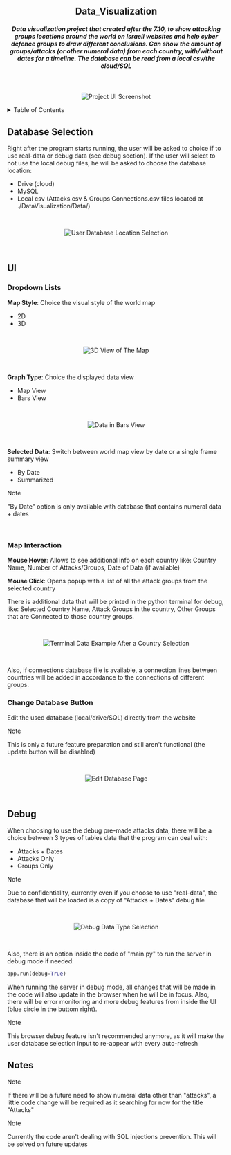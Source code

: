 <div align="center">
  <h2> Data_Visualization </h2>
  <h5> Data visualization project that created after the 7.10, to show attacking groups locations around the world on Israeli websites and help cyber defence groups to draw different conclusions. Can show the amount of groups/attacks (or other numeral data) from each country, with/without dates for a timeline. The database can be read from a local csv/the cloud/SQL </h5>
</div>

<br />

<div align="center">
  
![Project UI Screenshot][Project-UI]

</div>


<!-- TABLE OF CONTENTS -->
<details>
  <summary>Table of Contents</summary>
  <ol>
    <li>
      <a href="#database-selection">Database Selection</a>
    </li>
    <li>
      <a href="#ui">UI</a>
      <ul>
        <li><a href="#dropdown-lists">Dropdown Lists</a></li>
        <li><a href="#map-interaction">Map Interaction</a></li>
        <li><a href="#change-database">Change Database</a></li>
      </ul>
    </li>
    <li>
      <a href="#debug">Debug</a>
    </li>
    <li>
      <a href="#notes">Notes</a>
    </li>
  </ol>
</details>


<!-- DATABASE SELECTION -->
## Database Selection
Right after the program starts running, the user will be asked to choice if to use real-data or debug data (see debug section).
If the user will select to not use the local debug files, he will be asked to choose the database location:
* Drive (cloud)
* MySQL
* Local csv (Attacks.csv & Groups Connections.csv files located at ./DataVisualization/Data/)


<br />

<div align="center">
  
![User Database Location Selection][DB-Selection]

</div>
<br />


<!-- UI -->
## UI
### Dropdown Lists
**Map Style**: Choice the visual style of the world map
* 2D
* 3D

<br />

<div align="center">
  
![3D View of The Map][3D-Map]

</div>
<br />

**Graph Type**: Choice the displayed data view
* Map View
* Bars View

<br />

<div align="center">
  
![Data in Bars View][Bars-View]

</div>
<br />

**Selected Data**: Switch between world map view by date or a single frame summary view
* By Date
* Summarized

> [!NOTE]
> "By Date" option is only available with database that contains numeral data + dates

<br />

### Map Interaction
**Mouse Hover**: Allows to see additional info on each country like: Country Name, Number of Attacks/Groups, Date of Data (if available)

**Mouse Click**: Opens popup with a list of all the attack groups from the selected country

There is additional data that will be printed in the python terminal for debug, like: Selected Country Name, Attack Groups in the country, Other Groups that are Connected to those country groups.

<br />

<div align="center">
  
![Terminal Data Example After a Country Selection][Terminal-Data]

</div>
<br />

Also, if connections database file is available, a connection lines between countries will be added in accordance to the connections of different groups.


### Change Database Button
Edit the used database (local/drive/SQL) directly from the website

> [!NOTE]
> This is only a future feature preparation and still aren't functional (the update button will be disabled)

<br />

<div align="center">
  
![Edit Database Page][Edit-DB]

</div>
<br />


<!-- DEBUG -->
## Debug
When choosing to use the debug pre-made attacks data, there will be a choice between 3 types of tables data that the program can deal with:
* Attacks + Dates
* Attacks Only
* Groups Only

> [!NOTE]
> Due to confidentiality, currently even if you choose to use "real-data", the database that will be loaded is a copy of "Attacks + Dates" debug file

<br />

<div align="center">
  
![Debug Data Type Selection][Debug-Data-Type]

</div>
<br />

Also, there is an option inside the code of "main.py" to run the server in debug mode if needed:

```py
app.run(debug=True)
```

When running the server in debug mode, all changes that will be made in the code will also update in the browser when he will be in focus. Also, there will be error monitoring and more debug features from inside the UI (blue circle in the buttom right).

> [!NOTE]
> This browser debug feature isn't recommended anymore, as it will make the user database selection input to re-appear with every auto-refresh


<!-- NOTES -->
## Notes
> [!NOTE]
> If there will be a future need to show numeral data other than "attacks", a little code change will be required as it searching for now for the title "Attacks"

> [!NOTE]
> Currently the code aren't dealing with SQL injections prevention. This will be solved on future updates


<!-- MARKDOWN LINKS & IMAGES -->
[Project-UI]: Pictures/DataVisualization_UI.png
[DB-Selection]: Pictures/DataVisualization_DatabaseSelection.png
[Debug-Data-Type]: Pictures/DataVisualization_DebugDataTypeSelection.png
[3D-Map]: Pictures/DataVisualization_3D_Style.png
[Bars-View]: Pictures/DataVisualization_Bars_View.png
[Edit-DB]: Pictures/DataVisualization_EditDatabase.png
[Terminal-Data]: Pictures/DataVisualization_SelectionTerminalData.png
